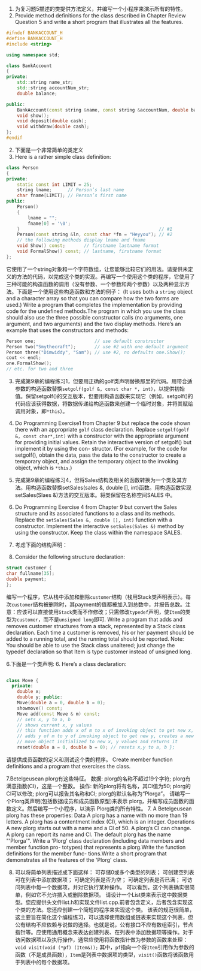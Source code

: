 1. 为复习题5描述的类提供方法定义，并编写一个小程序来演示所有的特性。
1. Provide method definitions for the class described in Chapter Review Question 5 and write a short program that illustrates all the features.

```cpp BankAccount.h
#ifndef BANKACCOUNT_H
#define BANKACCOUNT_H
#include <string>

using namespace std;

class BankAccount
{
private:
    std::string name_str;
    std::string accountNum_str;
    double balance;

public:
    BankAccount(const string &name, const string &accountNum, double bal = 0.0);
    void show();
    void deposit(double cash);
    void withdraw(double cash);
};
#endif
```

2. 下面是一个非常简单的类定义
2. Here is a rather simple class definition:

```cpp
class Person
{
private:
    static const int LIMIT = 25;
    string lname;      // Person’s last name
    char fname[LIMIT]; // Person’s first name
public:
    Person()
    {
        lname = "";
        fname[0] = '\0';
    }                                                    // #1
    Person(const string &ln, const char *fn = "Heyyou"); // #2
    // the following methods display lname and fname
    void Show() const;       // firstname lastname format
    void FormalShow() const; // lastname, firstname format
};
```

它使用了一个string对象和一个字符数组，让您能够比较它们的用法。请提供未定义的方法的代码，以完成这个类的实现。再编写一个使用这个类的程序，它使用了三种可能的构造函数的调用（没有参数、一个参数和两个参数）以及两种显示方法。下面是一个使用这些构造函数和方法的例子：
(It uses both a `string` object and a character array so that you can compare how the two forms are used.) Write a program that completes the implementation by providing code for the undefined methods.The program in which you use the class should also use the three possible constructor calls (no arguments, one argument, and two arguments) and the two display methods. Here’s an example that uses the constructors and methods:

```cpp
Person one;                      // use default constructor
Person two("Smythecraft");       // use #2 with one default argument
Person three("Dimwiddy", "Sam"); // use #2, no defaults one.Show();
cout << endl;
one.FormalShow();
// etc. for two and three
```

3. 完成第9章的编程练习1，但要用正确的golf类声明替换那里的代码。用带合适参数的构造函数替换`setgolf(golf &, const char *, int)`，以提供初始值。保留setgolf()的交互版本，但要用构造函数来实现它（例如，setgolf()的代码应该获得数据，将数据传递给构造函数来创建一个临时对象，并将其赋给调用对象，即`*this`）。
3. Do Programming Exercise1 from Chapter 9 but replace the code shown there with an appropriate `golf` class declaration. Replace `setgolf(golf &, const char*,int)` with a constructor with the appropriate argument for providing initial values. Retain the interactive version of setgolf() but implement it by using the con- structor. (For example, for the code for setgolf(), obtain the data, pass the data to the constructor to create a temporary object, and assign the temporary object to the invoking object, which is `*this`.)

4. 完成第9章的编程练习4，但将Sales结构及相关的函数转换为一个类及其方法。用构造函数替换setSales(sales &,  double [], int)函数。用构造函数实现setSales(Slaes &)方法的交互版本。将类保留在名称空间SALES 中。

4. Do Programming Exercise 4 from Chapter 9 but convert the Sales structure and its associated functions to a class and its methods. Replace the `setSales(Sales &, double [], int)` function with a constructor. Implement the interactive `setSales(Sales &)` method by using the constructor. Keep the class within the namespace SALES.

5. 考虑下面的结构声明：
5. Consider the following structure declaration:

```cpp
struct customer {
char fullname[35];
double payment;
};
```

编写一个程序，它从栈中添加和删除`customer`结构（栈用Stack类声明表示）。每次`customer`结构被删除时，其payment的值都被加入到总数中，并报告总数。注意：应该可以直接使用`Stack`类而不作修改；只需修改`typedef`声明，使`Item`的类型为`customer`，而不是`unsigned long`即可.
Write a program that adds and removes customer structures from a stack, represented by a Stack class declaration. Each time a customer is removed, his or her payment should be added to a running total, and the running total should be reported. Note: You should be able to use the Stack class unaltered; just change the typedef declaration so that Item is type customer instead of unsigned long.

6.下面是一个类声明:
6. Here’s a class declaration:

```cpp

class Move { 
  private:
    double x;
    double y; public:
    Move(double a = 0, double b = 0); 
    showmove() const;
    Move add(const Move & m) const;
    // sets x, y to a, b
    // shows current x, y values
    // this function adds x of m to x of invoking object to get new x, 
    // adds y of m to y of invoking object to get new y, creates a new 
    // move object initialized to new x, y values and returns it
    reset(double a = 0, double b = 0); // resets x,y to a, b };
```

请提供成员函数的定义和测试这个类的程序。
Create member function definitions and a program that exercises the class.

7.Betelgeusean plorg有这些特征。
  数据:
  plorg的名称不超过19个字符; plorg有满意指数(CI)，这是一个整数。
  操作:
  新的plorg将有名称，其CI值为50; plorg的CI可以修改; plorg可以报告其名称和CI; plorg的默认名称为“Plorga”。
  请编写一个Plorg类声明(包括数据成员和成员函数原型)来表示 plorg，并编写成员函数的函数定义。然后编写一个小程序，以演示 Plorg类的所有特性。
7. A Betelgeusean plorg has these properties:
  Data
  A plorg has a name with no more than 19 letters.
  A plorg has a contentment index (CI), which is an integer. Operations
  A new plorg starts out with a name and a CI of 50.
  A plorg’s CI can change.
  A plorg can report its name and CI.
  The default plorg has the name "'Plorga'".
  Write a 'Plorg' class declaration (including data members and member function pro- totypes) that represents a plorg.Write the function definitions for the member func- tions.Write a short program that demonstrates all the features of the 'Plorg' class.

8. 可以将简单列表描述成下面这样：
  可存储0或多个类型的列表；
  可创建空列表
  可在列表中添加数据项；
  可确定列表是否为空；
  可确定列表是否已满；
  可访问列表中每一个数据项，并对它执行某种操作。
  可以看到，这个列表确实很简单，例如它不允许插入或删除数据项。
  请设计一个List类来表示这中数据类型。您应提供头文件list.h和实现文件list.cpp.前者包含定义，后者包含实现这个类的方法。您还应创建一个简短的程序来实现这个类。
  该表的规范很简单，这主要旨在简化这个编程练习，可以选择使用数组或链表来实现这个列表，但公有结构不应依赖与说做的选择。也就是说，公有接口不应有数组索引，节点指针等。应使用通用概念来表达创建列表、在列表中添加数据项等操作。对于访问数据项以及执行操作，通常应使用将函数指针做为参数的函数来处理：
  `void visit(void (*pf) (Item&));`
  其中，`pf`指向一个将`Item`引用作为参数的函数（不是成员函数），`Item`是列表中数据项的类型，`visit()`函数将该函数用于列表中的每个数据项。
